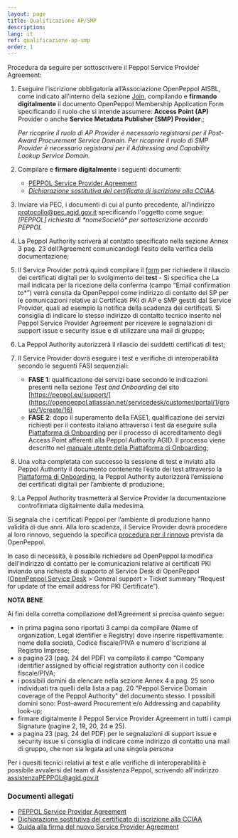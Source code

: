 ```yaml
---
layout: page
title: Qualificazione AP/SMP
description:
lang: it
ref: qualificazione-ap-smp
order: 1
---
```

Procedura da seguire per sottoscrivere il Peppol Service Provider Agreement:

1. Eseguire l’iscrizione obbligatoria all’Associazione OpenPeppol AISBL, come indicato all’interno della sezione [Join](https://peppol.org/join/), compilando e **firmando digitalmente** il documento OpenPeppol Membership Application Form specificando il ruolo che si intende assumere: **Access Point (AP)** Provider o anche **Service Metadata Publisher (SMP) Provider**.;

      _Per ricoprire il ruolo di AP Provider è necessario registrarsi per il Post-Award Procurement Service Domain._
      _Per ricoprire il ruolo di SMP Provider è necessario registrarsi per il Addressing and Capability Lookup Service Domain._

2. Compilare e **firmare digitalmente** i seguenti documenti:
      - [PEPPOL Service Provider Agreement](/attachments/PeppolServiceProviderAgreement_V_1_1.pdf)
      - [_Dichiarazione sostitutiva del certificato di iscrizione alla CCIAA_](/attachments/dichirazione_rea_compilabile_rev201812.pdf).
3. Inviare via PEC, i documenti di cui al punto precedente, all'indirizzo [protocollo@pec.agid.gov.it](mailto:protocollo@pec.agid.gov.it) specificando l'oggetto come segue: _[PEPPOL] richiesta di \*nomeSocietà\* per sottoscrizione accordo PEPPOL_
4. La Peppol Authority scriverà al contatto specificato nella sezione Annex 3 pag. 23 dell’Agreement comunicandogli l’esito della verifica della documentazione;
5. Il Service Provider potrà quindi compilare il [form](https://openpeppol.atlassian.net/servicedesk/customer/portal/1/group/1/create/13) per richiedere il rilascio dei certificati digitali per lo svolgimento dei **test** - Si specifica che La mail indicata per la ricezione della conferma (campo “Email confirmation to*”) verrà censita da OpenPeppol come indirizzo di contatto del SP per le comunicazioni relative ai Certificati PKI di AP e SMP gestiti dal Service Provider, quali ad esempio la notifica della scadenza dei certificati. Si consiglia di indicare lo stesso indirizzo di contatto tecnico inserito nel Peppol Service Provider Agreement per ricevere le segnalazioni di support issue e security issue e di utilizzare una mail di gruppo;
6. La Peppol Authority autorizzerà il rilascio dei suddetti certificati di test;
7. Il Service Provider dovrà eseguire i test e verifiche di interoperabilità secondo le seguenti FASI sequenziali:
    - **FASE 1**: qualificazione dei servizi base secondo le indicazioni presenti nella sezione *Test and Onboarding* del sito [https://peppol.eu/support/](https://openpeppol.atlassian.net/servicedesk/customer/portal/1/group/1/create/16)
    - **FASE 2**: dopo il superamento della FASE1, qualificazione dei servizi richiesti per il contesto italiano attraverso i test da eseguire sulla <a href="https://peppol-onboarding.agid.gov.it/piattaforma-onboarding/" data-proofer-ignore>Piattaforma di Onboarding</a> per il processo di accreditamento degli Access Point afferenti alla Peppol Authority AGID. Il processo viene descritto nel [manuale utente della Piattaforma di Onboarding](https://peppol-docs.agid.gov.it/manuali_utente/onboarding);
8. Una volta completata con successo la sessione di test e inviato alla Peppol Authority il documento contenente l’esito dei test attraverso la <a href="https://peppol-onboarding.agid.gov.it/piattaforma-onboarding/" data-proofer-ignore>Piattaforma di Onboarding</a>, la Peppol Authority autorizzerà l’emissione dei certificati digitali per l’ambiente di produzione;
9. La Peppol Authority trasmetterà al Service Provider la documentazione controfirmata digitalmente dalla medesima.

Si segnala che i certificati Peppol per l’ambiente di produzione hanno validità di due anni. Alla loro scadenza, il Service Provider dovrà procedere al loro rinnovo, seguendo la specifica [procedura per il rinnovo](https://peppol-docs.agid.gov.it/manuali_utente/rinnovo_certificati_peppol) prevista da OpenPeppol.

In caso di necessità, è possibile richiedere ad OpenPeppol la modifica dell’indirizzo di contatto per le comunicazioni relative ai certificati PKI inviando una richiesta di supporto al Service Desk di OpenPeppol ([OpenPeppol Service Desk](https://openpeppol.atlassian.net/servicedesk/customer/portal/1) > General support > Ticket summary “Request for update of the email address for PKI Certificate”).

**NOTA BENE**
 
 Ai fini della corretta compilazione dell’Agreement si precisa quanto segue:
   - in prima pagina sono riportati 3 campi da compilare (Name of organization, Legal identifier e Registry) dove inserire rispettivamente: nome della società,   Codice fiscale/PIVA  e numero d'iscrizione al Registro Imprese;
   - a pagina 23 (pag. 24 del PDF) va compilato il campo “Company identifier assigned by official registration authority con il codice fiscale/PIVA;
   - i possibili domini da elencare nella sezione Annex 4 a pag. 25  sono individuati tra quelli della lista a pag. 20 "Peppol Service Domain coverage of the Peppol Authority" del documento stesso. I possibili domini sono: Post–award Procurement  e/o Addressing and capability look-up;
   - firmare digitalmente il Peppol Service Provider Agreement  in tutti i campi Signature (pagine 2, 19, 20, 24 e 25).
   - a pagina 23 (pag. 24 del PDF) per le segnalazioni di support issue e security issue si consiglia di indicare come indirizzo di contatto una mail di gruppo, che non sia legata ad una singola persona
 
Per i quesiti tecnici relativi ai test e alle verifiche di interoperabilità è possibile avvalersi del team di Assistenza Peppol, scrivendo all'indirizzo [assistenzaPEPPOL@agid.gov.it](mailto:assistenzaPEPPOL@agid.gov.it)


### Documenti allegati

- [PEPPOL Service Provider Agreement](/attachments/PeppolServiceProviderAgreement_V_1_1.pdf)
- [Dichiarazione sostitutiva del certificato di iscrizione alla CCIAA](/attachments/dichirazione_rea_compilabile_rev201812.pdf)
- [Guida alla firma del nuovo Service Provider Agreement](/attachments/Guide_signing_agreement_V_1_0.pdf)